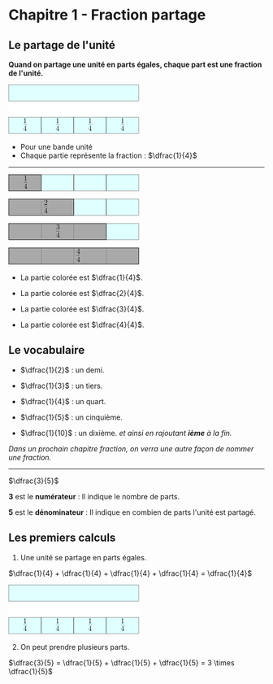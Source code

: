 # Chapitre 1 - Fraction partage

## Le partage de l'unité

**Quand on partage une unité en parts égales, chaque part est une fraction de l'unité.**

![part1](https://raw.githubusercontent.com/homeostasie/2022-2023_artic/master/doc/6eme/6x1-fraction-partage/6x1-part1.png)

* Pour une bande unité
* Chaque partie représente la fraction : $\dfrac{1}{4}$

-----------------------------------------------------------

![part1](https://raw.githubusercontent.com/homeostasie/2022-2023_artic/master/doc/6eme/6x1-fraction-partage/6x1-part2.png)

* La partie colorée est $\dfrac{1}{4}$.

* La partie colorée est $\dfrac{2}{4}$.

* La partie colorée est $\dfrac{3}{4}$.

* La partie colorée est $\dfrac{4}{4}$.

## Le vocabulaire

* $\dfrac{1}{2}$ : un demi.

* $\dfrac{1}{3}$ : un tiers.

* $\dfrac{1}{4}$ : un quart.

* $\dfrac{1}{5}$ : un cinquième. 

* $\dfrac{1}{10}$ : un dixième. *et ainsi en rajoutant **ième** à la fin.*

*Dans un prochain chapitre fraction, on verra une autre façon de nommer une fraction.*

-----------------------------------------------------------

$\dfrac{3}{5}$

**3** est le **numérateur** : Il indique le nombre de parts.

**5** est le **dénominateur** : Il indique en combien de parts l'unité est partagé.


## Les premiers calculs

1. Une unité se partage en parts égales. 

$\dfrac{1}{4} + \dfrac{1}{4} + \dfrac{1}{4} + \dfrac{1}{4} = \dfrac{1}{4}$

![part1](https://raw.githubusercontent.com/homeostasie/2022-2023_artic/master/doc/6eme/6x1-fraction-partage/6x1-part1.png)


2. On peut prendre plusieurs parts.

$\dfrac{3}{5} = \dfrac{1}{5} + \dfrac{1}{5} + \dfrac{1}{5} = 3 \times \dfrac{1}{5}$